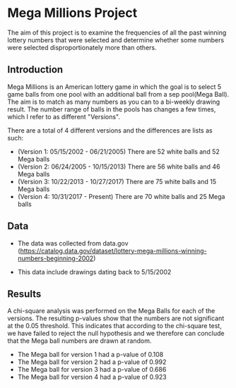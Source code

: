 # Mega Millions Project

The aim of this project is to examine the frequencies of all the past winning lottery numbers that were selected and determine whether some numbers were selected disproportionately more than others.

## Introduction
Mega Millions is an American lottery game in which the goal is to select 5 game balls from one pool with an additional ball from a sep pool(Mega Ball).  The aim is to match as many numbers as you can to a bi-weekly drawing result.  The number range of balls in the pools has changes a few times, which I refer to as different "Versions".

There are a total of 4 different versions and the differences are lists as such:

- (Version 1: 05/15/2002 - 06/21/2005) There are 52 white balls and 52 Mega balls
- (Version 2: 06/24/2005 - 10/15/2013) There are 56 white balls and 46 Mega balls
- (Version 3: 10/22/2013 - 10/27/2017) There are 75 white balls and 15 Mega balls
- (Version 4: 10/31/2017 - Present) There are 70 white balls and 25 Mega balls

## Data
- The data was collected from data.gov
(https://catalog.data.gov/dataset/lottery-mega-millions-winning-numbers-beginning-2002)

- This data include drawings dating back to 5/15/2002

## Results
A chi-square analysis was performed on the Mega Balls for each of the versions. The resulting p-values show that the numbers are not significant at the 0.05 threshold.  This indicates that according to the chi-square test, we have failed to reject the null hypothesis and we therefore can conclude that the Mega ball numbers are drawn at random.

- The Mega ball for version 1 had a p-value of 0.108
- The Mega ball for version 2 had a p-value of 0.992
- The Mega ball for version 3 had a p-value of 0.686
- The Mega ball for version 4 had a p-value of 0.923